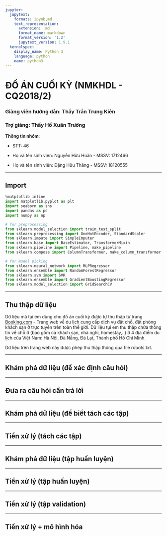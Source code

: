 ```yaml
---
jupyter:
  jupytext:
    formats: ipynb,md
    text_representation:
      extension: .md
      format_name: markdown
      format_version: '1.2'
      jupytext_version: 1.9.1
  kernelspec:
    display_name: Python 3
    language: python
    name: python3
---
```


# ĐỒ ÁN CUỐI KỲ (NMKHDL - CQ2018/2)
### Giảng viên hướng dẫn: Thầy Trần Trung Kiên
### Trợ giảng: Thầy Hồ Xuân Trường

__Thông tin nhóm__: 

* STT: 46

* Họ và tên sinh viên: Nguyễn Hữu Huân - MSSV: 1712466

* Họ và tên sinh viên: Đặng Hữu Thắng - MSSV: 18120555


---


## Import

```python
%matplotlib inline
import matplotlib.pyplot as plt
import seaborn as sns
import pandas as pd
import numpy as np

# for preprocessing
from sklearn.model_selection import train_test_split
from sklearn.preprocessing import OneHotEncoder, StandardScaler
from sklearn.impute import SimpleImputer
from sklearn.base import BaseEstimator, TransformerMixin
from sklearn.pipeline import Pipeline, make_pipeline
from sklearn.compose import ColumnTransformer, make_column_transformer

# for model picking
from sklearn.neural_network import MLPRegressor
from sklearn.ensemble import RandomForestRegressor
from sklearn.svm import SVR
from sklearn.ensemble import GradientBoostingRegressor
from sklearn.model_selection import GridSearchCV
```

----


## Thu thập dữ liệu


Dữ liệu mà tụi em dùng cho đồ án cuối kỳ được tự thu thập từ trang [Booking.com](https://booking.com) - Trang web về du lịch cung cấp dịch vụ đặt chỗ, đặt phòng khách sạn ở trực tuyến trên toàn thế giới. Dữ liệu tụi em thu thập chứa thông tin về chỗ ở (bao gồm cả khách sạn, nhà nghỉ, homestay,..) ở 4 địa điểm du lịch của Việt Nam: Hà Nội, Đà Nẵng, Đà Lạt, Thành phố Hồ Chí Minh.

Dữ liệu trên trang web này được phép thu thập thông qua file robots.txt.


---


## Khám phá dữ liệu (để xác định câu hỏi)


---


## Đưa ra câu hỏi cần trả lời


---


## Khám phá dữ liệu (để biết tách các tập)


---


## Tiền xử lý (tách các tập)


---


## Khám phá đữ liệu (tập huấn luyện)


---


## Tiền xử lý (tập huấn luyện)


---


## Tiền xử lý (tập validation)


---


## Tiền xử lý + mô hình hóa
